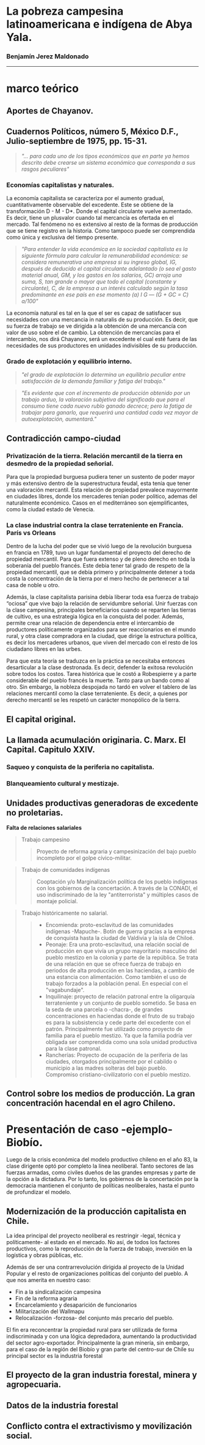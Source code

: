 
# La pobreza campesina latinoamericana e indígena de Abya Yala.
### Benjamín Jerez Maldonado
---
# marco teórico

## Aportes de Chayanov.
## Cuadernos Políticos, número 5, México D.F., Julio-septiembre de 1975, pp. 15-31.

> *"... para cada uno de los tipos económicos que en parte ya hemos descrito debe crearse un sistema económico que corresponda a sus rasgos peculiares"*

### Economías capitalistas y naturales.

La economía capitalista se caracteriza por el aumento gradual, cuantitativamente observable del excedente. Este se obtiene de la transformación D - M - D*. Donde el capital circulante vuelve aumentado. Es decir, tiene un plusvalor cuando tal mercancía es ofertada en el mercado. Tal fenómeno no es extensivo al resto de la formas de producción que se tiene registro en la historia. Como tampoco puede ser comprendida como única y exclusiva del tiempo presente.   

> *"Para entender la vida económica en la sociedad capitalista es la
siguiente fórmula para calcular la remunerabilidad económica: se considera
remunerativa una empresa si su ingreso global, IG, después de deducido el capital
circulante adelantado (o sea el gasto material anual, GM, y los gastos en los salarios,
GC) arroja una suma, S, tan grande o mayor que todo el capital (constante y circulante),
C, de la empresa a un interés calculado según la tasa predominante en ese país en ese
momento (a) I G — (G + GC = C) a/100"*

La economía natural es tal en la que el ser es capaz de satisfacer sus necesidades con una mercancia in naturalis de su producción. Es decir, que su fuerza de trabajo se ve dirigida a la obtención de una mercancía con valor de uso sobre el de cambio. La obtención de mercancías para el intercambio, nos dirá Chayanov, será un excedente el cual esté fuera de las necesidades de sus productores en unidades indivisibles de su producción.   

### Grado de explotación y equilibrio interno.

> *"el grado de explotación lo determina un equilibrio peculiar entre satisfacción de la demanda familiar y fatiga del trabajo."*

> *"Es evidente que con el incremento de producción obtenido por un trabajo arduo, la valoración subjetiva del significado que para el consumo tiene cada nuevo rublo ganado decrece; pero la fatiga de trabajar para ganarlo, que requerirá una cantidad cada vez mayor de autoexplotación, aumentará."*


## Contradicción campo-ciudad

### Privatización de la tierra. Relación mercantil de la tierra en desmedro de la propiedad señorial.
Para que la propiedad burguesa pudiera tener un sustento de poder mayor y más extensivo dentro de la superestructura feudal, esta tenía que tener una valoración mercantil. Esta relación de propiedad prevalece mayormente en ciudades libres, donde los mercaderes tenían poder politico, ademas del naturalmente económico. Casos en el mediterráneo son ejemplificantes, como la ciudad estado de Venecia.

### La clase industrial contra la clase terrateniente en Francia. París vs Orleans

Dentro de la lucha del poder que se vivió luego de la revolución burguesa en francia en 1789, tuvo un lugar fundamental el proyecto del derecho de propiedad mercantil. Para que fuera extenso y de pleno derecho en toda la soberanía del pueblo francés. Este debia tener tal grado de respeto de la propiedad  mercantil, que se debía primero y principalmente detener a toda costa la concentración de la tierra por el mero hecho de pertenecer a tal casa de noble u otro. 

Además, la clase capitalista parisina debía liberar toda esa fuerza de trabajo “ociosa” que vive bajo la relación de servidumbre señorial. Unir fuerzas con la clase campesina, principales beneficiarios cuando se reparten las tierras de cultivo, es una estrategia lógica en la conquista del poder. Además, permite crear una relación de dependencia entre el intercambio de productores políticamente organizados para ser reaccionarios en el mundo rural, y otra clase compradora en la ciudad, que dirige la estructura política, es decir los mercaderes urbanos, que viven del mercado con el resto de los ciudadano libres en las urbes.

Para que esta teoría se traduzca en la práctica se necesitaba entonces desarticular a la clase destronada. Es decir, defender la exitosa revolución sobre todos los costos. Tarea histórica que le costó a Robespierre y a parte considerable del pueblo francés la muerte. Tanto para un bando como al otro. Sin embargo, la nobleza despojada no tardó en volver el tablero de las relaciones mercantil como la clase terrateniente. Es decir, a quienes por derecho mercantil se les respetó un carácter monopólico de la tierra.           

## El capital original.
## La llamada acumulación originaria. C. Marx. El Capital. Capitulo XXIV. 

### Saqueo y conquista de la periferia no capitalista.

### Blanqueamiento cultural y mestizaje.

## Unidades productivas generadoras de excedente no proletarias.

**Falta de relaciones salariales**

> Trabajo campesino
>> Proyecto de reforma agraria y campesinización del bajo pueblo incompleto por el golpe cívico-militar.

> Trabajo de comunidades indígenas
>> Cooptación y/o Marginalización política de los pueblo indígenas con los gobiernos de la concertación. A través de la CONADI, el uso indiscriminado de la ley "antiterrorista" y múltiples casos de montaje policial.
 
> Trabajo históricamente no salarial.
>>* Encomienda: proto-esclavitud de las comunidades indígenas -Mapuche-. Botín de guerra gracias a la empresa de conquista hasta la ciudad de Valdivia y la isla de Chiloé.
>>* Peonaje: Era una proto-esclavitud, una relación social de producción en que vivía un grupo mayoritario masculino del pueblo mestizo en la colonia y parte de la república. Se trata de una relación en que se ofrece fuerza de trabajo en periodos de alta producción en las haciendas, a cambio de una estancia con alimentación. Como también el uso de trabajo forzados a la población penal. En especial con el "vagabundaje".     
>>* Inquilinaje: proyecto de relación patronal entre la oligarquía terrateniente y un conjunto de pueblo sometido. Se basa en la seda de una parcela o -chacra-, de grandes concentraciones en haciendas donde el fruto de su trabajo es para la subsistencia y cede parte del excedente con el patrón. Principalmente fue utilizado como proyecto de familia para el pueblo mestizo. Ya que la familia podría ver obligada ser comprendida como una sola unidad productiva para la clase patronal.     
>>* Rancherías: Proyecto de ocupación de la periferia de las ciudades, otorgados principalmente por el cabildo o municipio a las madres solteras del bajo pueblo. Compromiso cristiano-civilizatorio con el pueblo mestizo.

## Control sobre los medios de producción. La gran concentración hacendal en el agro Chileno. 


# Presentación de caso -ejemplo- Biobío.

Luego de la crisis económica del modelo productivo chileno en el año 83, la clase dirigente optó por completo la línea neoliberal. Tanto sectores de
las fuerzas armadas, como civiles dueños de las grandes empresas y parte de la opción a la dictadura. Por lo tanto, los gobiernos de la concertación por la democracia
mantienen el conjunto de políticas neoliberales, hasta el punto de profundizar el modelo.   

## Modernización de la producción capitalista en Chile.

La idea principal del proyecto neoliberal es restringir -legal, técnica y políticamente- al estado en el mercado. No así, de todos los factores
productivos, como la reproducción de la fuerza de trabajo, inversión en la logística y obras públicas, etc.

Además de ser una contrarrevolución dirigida al proyecto de la Unidad Popular y el resto de organizaciones políticas del conjunto del pueblo. A que
nos amerita en nuestro caso:

* Fin a la sindicalización campesina
* Fin de la reforma agraria
* Encarcelamiento y desaparición de funcionarios
* Militarización del Wallmapu  
* Relocalización -forzosa- del conjunto más precario del pueblo.  

El fin era reconcentrar la propiedad rural para ser utilizada de forma indiscriminada y con una lógica depredadora, aumentando la productividad
del sector agro-exportador. Principalmente la gran minería, sin embargo, para el caso de la región del Biobío y gran parte del centro-sur de Chile
su principal sector es la industria forestal        

## El proyecto de la gran industria forestal, minera y agropecuaria.

## Datos de la industria forestal

## Conflicto contra el extractivismo y movilización social.


